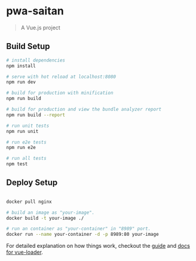 # pwa-saitan

> A Vue.js project

## Build Setup

``` bash
# install dependencies
npm install

# serve with hot reload at localhost:8080
npm run dev

# build for production with minification
npm run build

# build for production and view the bundle analyzer report
npm run build --report

# run unit tests
npm run unit

# run e2e tests
npm run e2e

# run all tests
npm test
```

## Deploy Setup

```bash

docker pull nginx

# build an image as "your-image".
docker build -t your-image ./

# run an container as "your-container" in "8989" port.
docker run --name your-container -d -p 8989:80 your-image
```




For detailed explanation on how things work, checkout the [guide](http://vuejs-templates.github.io/webpack/) and [docs for vue-loader](http://vuejs.github.io/vue-loader).
